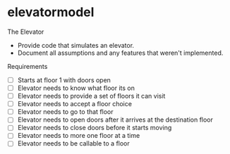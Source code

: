 # elevatormodel

The Elevator
* Provide code that simulates an elevator.
* Document all assumptions and any features that weren't implemented.

Requirements
- [ ] Starts at floor 1 with doors open
- [ ] Elevator needs to know what floor its on
- [ ] Elevator needs to provide a set of floors it can visit
- [ ] Elevator needs to accept a floor choice
- [ ] Elevator needs to go to that floor
- [ ] Elevator needs to open doors after it arrives at the destination floor
- [ ] Elevator needs to close doors before it starts moving
- [ ] Elevator needs to more one floor at a time
- [ ] Elevator needs to be callable to a floor